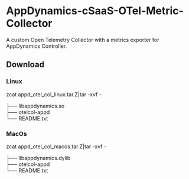 # AppDynamics-cSaaS-OTel-Metric-Collector
A custom Open Telemetry  Collector with a metrics exporter for AppDynamics Controller.

## Download

### Linux
zcat appd_otel_col_linux.tar.Z|tar -xvf -


├── libappdynamics.so <br /> 
├── otelcol-appd <br /> 
└── README.txt <br /> 


### MacOs
zcat appd_otel_col_macos.tar.Z|tar -xvf -


├── libappdynamics.dylib <br /> 
├── otelcol-appd <br /> 
└── README.txt <br /> 
